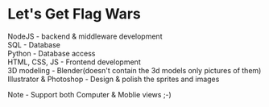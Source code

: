# Let's Get Flag Wars

NodeJS - backend & middleware development<br/>
SQL - Database<br/>
Python - Database access<br/>
HTML, CSS, JS - Frontend development<br/>
3D modeling - Blender(doesn't contain the 3d models only pictures of them)<br/>
Illustrator & Photoshop - Design & polish the sprites and images<br/>

Note - Support both Computer & Moblie views ;-)
